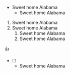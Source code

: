 * Sweet home Alabama
  * Sweet home Alabama

1. Sweet home Alabama
1. Sweet home Alabama
   1. Sweet home Alabama
   1. Sweet home Alabama

:+1:

- [ ] - Sweet home Alabama
